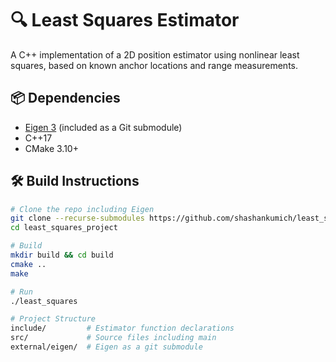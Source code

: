 # 🔍 Least Squares Estimator

A C++ implementation of a 2D position estimator using nonlinear least squares, based on known anchor locations and range measurements.

## 📦 Dependencies

- [Eigen 3](https://gitlab.com/libeigen/eigen) (included as a Git submodule)
- C++17
- CMake 3.10+

## 🛠️ Build Instructions

```bash
# Clone the repo including Eigen
git clone --recurse-submodules https://github.com/shashankumich/least_squares_project.git
cd least_squares_project

# Build
mkdir build && cd build
cmake ..
make

# Run
./least_squares

# Project Structure
include/         # Estimator function declarations
src/             # Source files including main
external/eigen/  # Eigen as a git submodule

